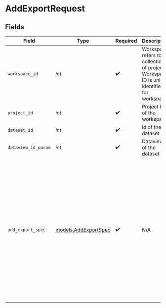 # AddExportRequest


## Fields

| Field                                                                                                                                                                                                                                                                                                                             | Type                                                                                                                                                                                                                                                                                                                              | Required                                                                                                                                                                                                                                                                                                                          | Description                                                                                                                                                                                                                                                                                                                       | Example                                                                                                                                                                                                                                                                                                                           |
| --------------------------------------------------------------------------------------------------------------------------------------------------------------------------------------------------------------------------------------------------------------------------------------------------------------------------------- | --------------------------------------------------------------------------------------------------------------------------------------------------------------------------------------------------------------------------------------------------------------------------------------------------------------------------------- | --------------------------------------------------------------------------------------------------------------------------------------------------------------------------------------------------------------------------------------------------------------------------------------------------------------------------------- | --------------------------------------------------------------------------------------------------------------------------------------------------------------------------------------------------------------------------------------------------------------------------------------------------------------------------------- | --------------------------------------------------------------------------------------------------------------------------------------------------------------------------------------------------------------------------------------------------------------------------------------------------------------------------------- |
| `workspace_id`                                                                                                                                                                                                                                                                                                                    | *int*                                                                                                                                                                                                                                                                                                                             | :heavy_check_mark:                                                                                                                                                                                                                                                                                                                | Workspace refers to a collection of projects. Workspace ID is unique identifier for workspace.                                                                                                                                                                                                                                    | 4                                                                                                                                                                                                                                                                                                                                 |
| `project_id`                                                                                                                                                                                                                                                                                                                      | *int*                                                                                                                                                                                                                                                                                                                             | :heavy_check_mark:                                                                                                                                                                                                                                                                                                                | Project ID of the workspace                                                                                                                                                                                                                                                                                                       | 4                                                                                                                                                                                                                                                                                                                                 |
| `dataset_id`                                                                                                                                                                                                                                                                                                                      | *int*                                                                                                                                                                                                                                                                                                                             | :heavy_check_mark:                                                                                                                                                                                                                                                                                                                | Id of the dataset                                                                                                                                                                                                                                                                                                                 | 121                                                                                                                                                                                                                                                                                                                               |
| `dataview_id_param`                                                                                                                                                                                                                                                                                                               | *int*                                                                                                                                                                                                                                                                                                                             | :heavy_check_mark:                                                                                                                                                                                                                                                                                                                | Dataview ID of the dataset                                                                                                                                                                                                                                                                                                        | 4                                                                                                                                                                                                                                                                                                                                 |
| `add_export_spec`                                                                                                                                                                                                                                                                                                                 | [models.AddExportSpec](../models/addexportspec.md)                                                                                                                                                                                                                                                                                | :heavy_check_mark:                                                                                                                                                                                                                                                                                                                | N/A                                                                                                                                                                                                                                                                                                                               | {<br/>"DATAVIEW_ID": 2311,<br/>"sequence": 3,<br/>"TRIGGER_ID": null,<br/>"end_of_pipeline": true,<br/>"handler_type": "internal_dataset",<br/>"trigger_type": "pipeline",<br/>"target_properties": {<br/>"COLUMN_MAPPING": {<br/>"Color": "Color",<br/>"Age": "Age"<br/>}<br/>},<br/>"additional_properties": {},<br/>"condition": {},<br/>"run_immediately": true,<br/>"validate_only": false<br/>} |